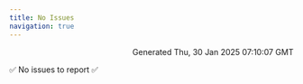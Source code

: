 ```yaml
---
title: No Issues
navigation: true
---
```


<p style="text-align:right;color:#cccs">
Generated Thu, 30 Jan 2025 07:10:07 GMT
</p>
<p>✅ No issues to report ✅</p>



